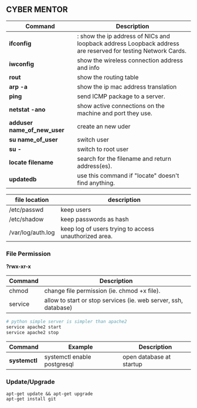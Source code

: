 ## CYBER MENTOR


| Command | Description| 
| -------- | -------- |
| **ifconfig**   | : show the ip address of NICs and loopback address Loopback address are reserved for testing Network Cards.|
|**iwconfig**    | show the wireless connection address and info|
|**rout** 	     | show the routing table|
|**arp -a**	     | show the ip mac address translation|
|**ping** 	     | send ICMP package to a server.|
|**netstat -ano** | show active connections on the machine and port they use.|
**adduser name_of_new_user** | create an new uder
**su name_of_user**          | switch user
**su -**			 | switch to root user
**locate filename**  | search for the filename and return address(es).
**updatedb**		| use this command if "locate" doesn't find anything.



| file location | description |
| -------- | -------- |
/etc/passwd  	  | keep users
/etc/shadow  	 		 | keep passwords as hash
/var/log/auth.log 	| keep log of users trying to access unauthorized area.


### File Permission

__?rwx-xr-x__

| Command | Description |
| -------- | -------- |
chmod	        	| change file permission (ie. chmod +x file).
service      		| allow to start or stop services (ie. web server, ssh, database)

```bash
# python simple server is simpler than apache2
service apache2 start
service apache2 stop
```


| Command | Example | Description |
| -------- | -------- | -------- |
|**systemctl** | systemctl enable postgresql | open database at startup |


### Update/Upgrade

```shell
apt-get update && apt-get upgrade
apt-get install git
```



